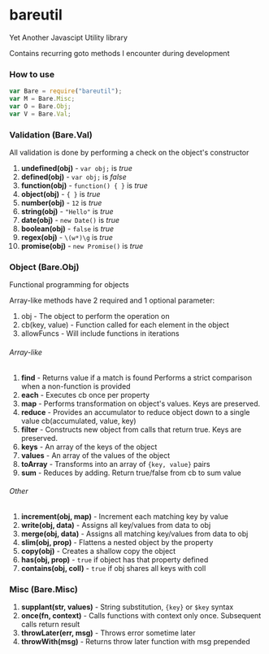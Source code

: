 # bareutil
Yet Another Javascipt Utility library

Contains recurring goto methods I encounter during development

### How to use

```javascript
var Bare = require("bareutil");
var M = Bare.Misc;
var O = Bare.Obj;
var V = Bare.Val;
```

### Validation (Bare.Val)

All validation is done by performing a check on the object's constructor

 1. **undefined(obj)** - `var obj;` is *true*
 2. **defined(obj)** - `var obj;` is *false*
 3. **function(obj)** - `function() { }` is *true*
 4. **object(obj)** - `{ }` is *true*
 5. **number(obj)** - `12` is *true*
 6. **string(obj)** - `"Hello"` is *true*
 7. **date(obj)** - `new Date()` is *true*
 8. **boolean(obj)** - `false` is *true*
 9. **regex(obj)** - `\(w*)\g` is *true*
 10. **promise(obj)** - `new Promise()` is *true*

 ### Object (Bare.Obj)

 Functional programming for objects

 Array-like methods have 2 required and 1 optional parameter:
  1. obj - The object to perform the operation on
  2. cb(key, value) - Function called for each element in the object
  3. allowFuncs - Will include functions in iterations

 ###### Array-like

  1. **find** - Returns value if a match is found
     Performs a strict comparison when a non-function is provided
  2. **each** - Executes cb once per property
  3. **map** - Performs transformation on object's values. Keys are preserved.
  4. **reduce** - Provides an accumulator to reduce object down to a single value
	 cb(accumulated, value, key)
  5. **filter** - Constructs new object from calls that return true. Keys are preserved.
  6. **keys** - An array of the keys of the object
  7. **values** - An array of the values of the object
  8. **toArray** - Transforms into an array of `{key, value}` pairs
  9. **sum** - Reduces by adding. Return true/false from cb to sum value

###### Other

  1. **increment(obj, map)** - Increment each matching key by value
  2. **write(obj, data)** - Assigns all key/values from data to obj
  3. **merge(obj, data)** - Assigns all matching key/values from data to obj
  4. **slim(obj, prop)** - Flattens a nested object by the property
  5. **copy(obj)** - Creates a shallow copy the object
  6. **has(obj, prop)** - `true` if object has that property defined
  7. **contains(obj, coll)** - `true` if obj shares all keys with coll

### Misc (Bare.Misc)

   1. **supplant(str, values)** - String substitution, `{key}` or `$key` syntax
   2. **once(fn, context)** - Calls functions with context only once. Subsequent calls return result
   3. **throwLater(err, msg)** - Throws error sometime later
   4. **throwWith(msg)** - Returns throw later function with msg prepended
